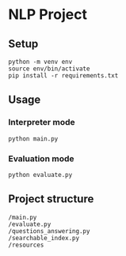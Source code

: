 # NLP Project

## Setup

```
python -m venv env
source env/bin/activate
pip install -r requirements.txt
```

## Usage

### Interpreter mode
```
python main.py
```

### Evaluation mode
```
python evaluate.py
```

## Project structure
```
/main.py
/evaluate.py
/questions_answering.py
/searchable_index.py
/resources
```